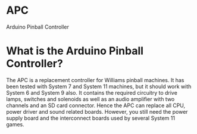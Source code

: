 # APC
Arduino Pinball Controller
# What is the Arduino Pinball Controller?
The APC is a replacement controller for Williams pinball machines.
It has been tested with System 7 and System 11 machines, but it should work with System 6 and System 9 also. It contains the required circuitry to drive lamps, switches and solenoids as well as an audio amplifier with two channels and an SD card connector. Hence the APC can replace all CPU, power driver and sound related boards. However, you still need the power supply board and the interconnect boards used by several System 11 games.
